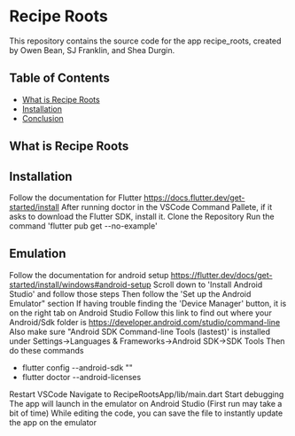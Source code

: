 # Recipe Roots

This repository contains the source code for the app recipe_roots, created by Owen Bean, SJ Franklin, and Shea Durgin.

## Table of Contents

- [What is Recipe Roots](#What-Is-Recipe-Roots)
- [Installation](#Installation)
- [Conclusion](#Conclusion)

## What is Recipe Roots

## Installation
Follow the documentation for Flutter
https://docs.flutter.dev/get-started/install
After running doctor in the VSCode Command Pallete, if it asks to download the Flutter SDK, install it.
Clone the Repository
Run the command 'flutter pub get --no-example'

## Emulation
Follow the documentation for android setup
https://flutter.dev/docs/get-started/install/windows#android-setup
Scroll down to 'Install Android Studio' and follow those steps
Then follow the 'Set up the Android Emulator" section
If having trouble finding the 'Device Manager' button, it is on the right tab on Android Studio
Follow this link to find out where your Android/Sdk folder is
https://developer.android.com/studio/command-line
Also make sure "Android SDK Command-line Tools (lastest)' is installed under Settings->Languages & Frameworks->Android SDK->SDK Tools
Then do these commands
-  flutter config --android-sdk "<path-to-your-android-sdk-path>"
-  flutter doctor --android-licenses

Restart VSCode
Navigate to RecipeRootsApp/lib/main.dart
Start debugging
The app will launch in the emulator on Android Studio (First run may take a bit of time)
While editing the code, you can save the file to instantly update the app on the emulator
